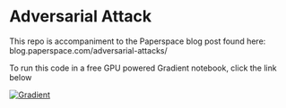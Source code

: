 # Adversarial Attack

This repo is accompaniment to the Paperspace blog post found here:
blog.paperspace.com/adversarial-attacks/

To run this code in a free GPU powered Gradient notebook, click the link below

[![Gradient](https://assets.paperspace.io/img/gradient-badge.svg)](https://console.paperspace.com/github/gradient-ai/adversarial-attack?machine=Free-GPU)
